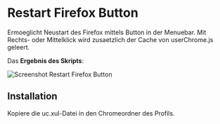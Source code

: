 # Restart Firefox Button
Ermoeglicht Neustart des Firefox mittels Button in der Menuebar. Mit Rechts- oder Mittelklick wird zusaetzlich 
der Cache von userChrome.js geleert.

Das **Ergebnis des Skripts**:

![Screenshot Restart Firefox Button](https://github.com/ardiman/userChrome.js/raw/master/restartfirefoxbutton/scr_restartbutton.png)

## Installation
Kopiere die uc.xul-Datei in den Chromeordner des Profils.

